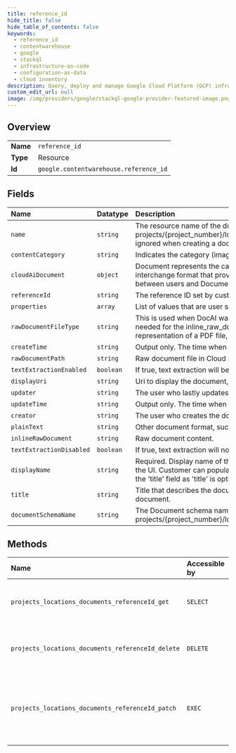 ```yaml
---
title: reference_id
hide_title: false
hide_table_of_contents: false
keywords:
  - reference_id
  - contentwarehouse
  - google    
  - stackql
  - infrastructure-as-code
  - configuration-as-data
  - cloud inventory
description: Query, deploy and manage Google Cloud Platform (GCP) infrastructure and resources using SQL
custom_edit_url: null
image: /img/providers/google/stackql-google-provider-featured-image.png
---
```

  
    

## Overview
<table><tbody>
<tr><td><b>Name</b></td><td><code>reference_id</code></td></tr>
<tr><td><b>Type</b></td><td>Resource</td></tr>
<tr><td><b>Id</b></td><td><code>google.contentwarehouse.reference_id</code></td></tr>
</tbody></table>

## Fields
| Name | Datatype | Description |
|:-----|:---------|:------------|
| `name` | `string` | The resource name of the document. Format: projects/&#123;project_number&#125;/locations/&#123;location&#125;/documents/&#123;document_id&#125;. The name is ignored when creating a document. |
| `contentCategory` | `string` | Indicates the category (image, audio, video etc.) of the original content. |
| `cloudAiDocument` | `object` | Document represents the canonical document resource in Document AI. It is an interchange format that provides insights into documents and allows for collaboration between users and Document AI to iterate and optimize for quality. |
| `referenceId` | `string` | The reference ID set by customers. Must be unique per project and location. |
| `properties` | `array` | List of values that are user supplied metadata. |
| `rawDocumentFileType` | `string` | This is used when DocAI was not used to load the document and parsing/ extracting is needed for the inline_raw_document. For example, if inline_raw_document is the byte representation of a PDF file, then this should be set to: RAW_DOCUMENT_FILE_TYPE_PDF. |
| `createTime` | `string` | Output only. The time when the document is created. |
| `rawDocumentPath` | `string` | Raw document file in Cloud Storage path. |
| `textExtractionEnabled` | `boolean` | If true, text extraction will be performed. |
| `displayUri` | `string` | Uri to display the document, for example, in the UI. |
| `updater` | `string` | The user who lastly updates the document. |
| `updateTime` | `string` | Output only. The time when the document is last updated. |
| `creator` | `string` | The user who creates the document. |
| `plainText` | `string` | Other document format, such as PPTX, XLXS |
| `inlineRawDocument` | `string` | Raw document content. |
| `textExtractionDisabled` | `boolean` | If true, text extraction will not be performed. |
| `displayName` | `string` | Required. Display name of the document given by the user. This name will be displayed in the UI. Customer can populate this field with the name of the document. This differs from the 'title' field as 'title' is optional and stores the top heading in the document. |
| `title` | `string` | Title that describes the document. This can be the top heading or text that describes the document. |
| `documentSchemaName` | `string` | The Document schema name. Format: projects/&#123;project_number&#125;/locations/&#123;location&#125;/documentSchemas/&#123;document_schema_id&#125;. |
## Methods
| Name | Accessible by | Required Params | Description |
|:-----|:--------------|:----------------|:------------|
| `projects_locations_documents_referenceId_get` | `SELECT` | `locationsId, projectsId, referenceIdId` | Gets a document. Returns NOT_FOUND if the document does not exist. |
| `projects_locations_documents_referenceId_delete` | `DELETE` | `locationsId, projectsId, referenceIdId` | Deletes a document. Returns NOT_FOUND if the document does not exist. |
| `projects_locations_documents_referenceId_patch` | `EXEC` | `locationsId, projectsId, referenceIdId` | Updates a document. Returns INVALID_ARGUMENT if the name of the document is non-empty and does not equal the existing name. |
